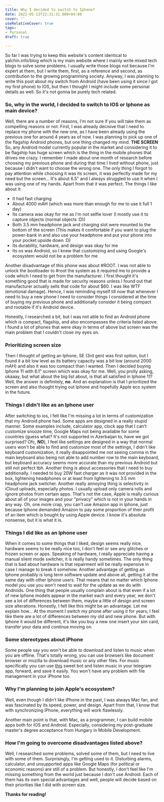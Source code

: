```yaml
---
title: Why I decided to switch to Iphone?
date: 2022-05-13T22:31:31.000+04:00
cover: ''
useRelativeCover: true
tags:
- Personal
draft: true

---
```

So far I was trying to keep this website's content identical to yalchin.info/blog which is my
main website where I mainly write mixed tech blogs to solve some problems. I usually write those blogs not because I'm
expert at them, but I write them, first, as a reference and second, as contribution to the growing programming
society. Anyway, I was planning to write this post about my switch from Android (have been using it since I got my first
phone) to IOS, but then I thought I might include some personal details as well. So it's not gonna be
purely tech related.

### So, why in the world, I decided to switch to IOS or Iphone as main device?
Well, there are a number of reasons, I'm not sure if you will take them as compelling reasons or not.
First, I was already decisive that I need to replace my phone with the new one, as I have been already using the previous one
for around 4 years as of now. I was planning to pick up one of the flagship Android phones, but one thing changed my mind. **THE SCREEN**
So, any Android model currently popular in the market and considering it to be flagship has huge screen which is the thing 
in the mobile phones that drives me crazy. I remember I made about one month of research before choosing my previous phone
and during that time I lived without phone, just because I didn't want to choose the wrong one. The only thing I forgot
 to pay attention while choosing it was its screen, it was perfectly made for my need but the screen... It's about 6.5" and 
I always struggled to use it when I was using one of my hands. Apart from that it was perfect. The things I like about it:
- It had fast charging
- About 4000 mAH (which was more than enough for me to use it full 1 day)
- Its camera was okay for me as I'm not selfie lover (I mostly use it to capture objects (normal objects :D))
- Both 3.5 mm headphone jack and charging slot were mounted to the bottom of the screen (This makes it comfortable if 
you want to plug the power-bank in and also use your headphone and put your phone into your pocket upside down :D)
- Its durability, hardware, and design was okay for me
- Its os was Android, so I knew that customizing and using Google's ecosystem would not be a problem for me

Another disadvantage of this phone was about #ROOT. I was not able to unlock the bootloader to #root the system as it 
required me to provide a code which I need to get from the manufacturer. I first thought it's something good that is made
for security reasons unless I found out that manufacturer actually sells that code for about $60. I was like WTF (emotional damage).
Hence, I was reminding myself till now that whenever I need to buy a new phone I need to consider things I considered at the time of buying my
previous phone and additionally consider it being compact and rootable if it's Android device.

Honestly, I researched a bit, but I was not able to find an Android phone which is compact, flagship, and also encompasses
the criteria listed above. I found a lot of phones that were okay in terms of above but screen was the main problem that I couldn't close my eyes on.

### Prioritizing screen size
Then I thought of getting an Iphone, SE (3rd gen) was first option, but I found it a bit low level as its battery 
capacity was a bit low (around 2000 mAH) and also it was too compact than I wanted. Then I decided buying Iphone 11 with 6.1"
screen which was okay for me. Well, you prolly asking, okaaay, but what about the big list about, is that all satisfied 
in Iphone 11? Well, the answer is definitely, **no**. And an explanation is that I prioritized the screen and also thought 
trying out Iphone and hopefully Apple eco system in the future. 

### Things I didn't like as an Iphone user
After switching to ios, I felt like I'm missing a lot in terms
of customization that my Android phone had. Some apps are designed in a really stupid manner. Some examples include, calculator
app, clock app that I can't customize snooze time, Google Maps not being available for some countries (guess what? It's
not supported in Azerbaijan to, have we got surprised? Ofc, **NO**), I feel like settings are designed in a way that normal
users won't be able to find and customize most of the settings, I didn't like keyboard customization, it really disappointed
me not seeing comma in the main keyboard also being not able to add number row to the main keyboard, but keyboard accuracy seems
more accurate than my previous Android but still not perfect tbh. Another thing is about accessories that I need to buy additionally.
I needed to buy 20W fast charger as it was not provided in the box, lightening headphones or at least from lightening to 3.5
mm headphone jack switcher. Another really annoying thing is selectivity in iCloud uploads, especially photos.
I usually upload only camera rolls and ignore photos from certain apps. That's not the case, Apple is really curious about
all of your images and your "privacy" which is not in your hands in any way. Oh, one more crap, you can't use Amazon app in
Iphone, just because Iphone demanded Amazon to pay some proportion of their profit of an item which is bought by using Apple device.
I know it's absolute nonsense, but it is what it is.

### Things I did like as an Iphone user
When it comes to some things that I liked, design seems really nice, hardware seems to be really 
nice too, I don't feel or see any glitches or frozen screen or apps. Speaking of hardware, I really appreciate having a
manual slient mode switcher, it is really handy sometimes. The only thing that is bad about hardware is that repairment
will be really expensive in case I manage to break it somehow. Another advantage of getting an Iphone probably is long term
software update and above all, getting it at the same day with other Iphone users. That means that no matter which Iphone
model you use you won't need to wait for the update as we do with Androids. One thing that people usually complain about is that
even if a lot of new Iphone models appear in the market each and every year, we don't see a lot of differences between them, maybe
a little of design and screen size alterations. Honestly, I felt like this might be an advantage. Let me explain how...
At the moment I switch my phone after using it for years, I feel like there are a lot of differences between my old and new phone.
But with Iphone it would be different, it's like you buy a new one insert your sim card, transfer your data and continue
moving on.

### Some stereotypes about iPhone
Some people say you won't be able to download and listen to music when you are offline. That's totally wrong, you can use
browsers like document browser or mozilla to download music or any other files. For music specifically you can use
[this](https://t.me/mp3converteryoutubebot) sweet bot and listen music in your telegram app, forward, and save it easily.
You won't have any problem with file management in your iPhone too.

### Why I'm planning to join Apple's ecosystem?
Well, even though I didn't like iPhone in the past, I was always Mac fan, and was fascinated by its speed, power, and design.
Apart from that, I know that with synchronizing iPhone, everything will work flawlessly.

Another main point is that, with Mac, as a programmer, I can build mobile apps both for IOS and Android. Especially, considering
my post-graduate master's degree acceptance from Hungary in Mobile Development.

### How I'm going to overcome disadvantages listed above?
Well, I researched some problems, solved some of them, but I need to live with some of them. Surprisingly, I'm getting used to it.
Disturbing alarms, calculator, and unsupported apps like Google Maps (for political or economic reasons) are still of a problem.
But honestly, I don't feel like I'm missing something from the world just because I don't use Android. Each of them has its own
special advantages and well, people will decide based on their priorities like I did with screen size.

**Thanks for reading!**